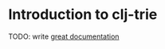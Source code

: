 # Introduction to clj-trie

TODO: write [great documentation](http://jacobian.org/writing/what-to-write/)
